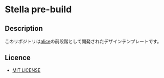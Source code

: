 # Stella pre-build

## Description

このリポジトリは[alice](https://github.com/koluku/alice)の前段階として開発されたデザインテンプレートです。

## Licence

- [MIT LICENSE](LICENSE.md)
